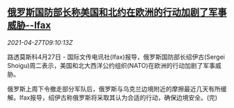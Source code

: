 <!--1619515863000-->
[俄罗斯国防部长称美国和北约在欧洲的行动加剧了军事威胁--Ifax](https://cn.reuters.com/article/ifax-russia-us-nato-0427-idCNKBS2CE0VB)
------

<div><i>2021-04-27T09:10:13Z</i></div><p>路透莫斯科4月27日 - 国际文传电讯社(Ifax)报导，俄罗斯国防部长绍伊古(Sergei Shoigu)周二表示，美国和北大西洋公约组织(NATO)在欧洲的行动加剧了军事威胁。</p><p>俄罗斯上周下令撤走部分军队后，俄罗斯与乌克兰边境附近的摩擦最近几天有所缓解。Ifax报导，绍伊古称俄罗斯将采取其认为合适的行动，确保边境安全。(完)</p>

